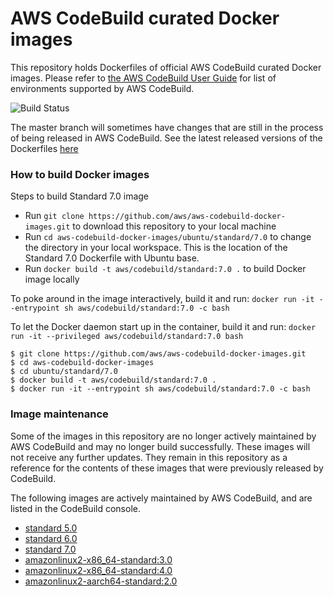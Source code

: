 # AWS CodeBuild curated Docker images

This repository holds Dockerfiles of official AWS CodeBuild curated Docker images. Please refer to [the AWS CodeBuild User Guide](http://docs.aws.amazon.com/codebuild/latest/userguide/build-env-ref.html) for list of environments supported by AWS CodeBuild.

![Build Status](https://codebuild.us-west-2.amazonaws.com/badges?uuid=eyJlbmNyeXB0ZWREYXRhIjoiSkJibVVQVEpvUms1cmw3YVlnU1hSdkpBQ0c5SFgyTkJXMFBFdEU2SWtySHREcUlUVlRhbW4zMEd3NlhsOWIzUWgvRkxhUWVSSTFPZGNNakNHRVNLalY0PSIsIml2UGFyYW1ldGVyU3BlYyI6IlV0QjBRZXRvS0F5dE5vbTciLCJtYXRlcmlhbFNldFNlcmlhbCI6MX0%3D&branch=master)

The master branch will sometimes have changes that are still in the process of being released in AWS CodeBuild.  See the latest released versions of the Dockerfiles [here](https://github.com/aws/aws-codebuild-docker-images/releases)

### How to build Docker images

Steps to build Standard 7.0 image

* Run `git clone https://github.com/aws/aws-codebuild-docker-images.git` to download this repository to your local machine
* Run `cd aws-codebuild-docker-images/ubuntu/standard/7.0` to change the directory in your local workspace. This is the location of the Standard 7.0 Dockerfile with Ubuntu base.
* Run `docker build -t aws/codebuild/standard:7.0 .` to build Docker image locally

To poke around in the image interactively, build it and run:
`docker run -it --entrypoint sh aws/codebuild/standard:7.0 -c bash`

To let the Docker daemon start up in the container, build it and run:
`docker run -it --privileged aws/codebuild/standard:7.0 bash`

```
$ git clone https://github.com/aws/aws-codebuild-docker-images.git
$ cd aws-codebuild-docker-images
$ cd ubuntu/standard/7.0
$ docker build -t aws/codebuild/standard:7.0 .
$ docker run -it --entrypoint sh aws/codebuild/standard:7.0 -c bash
```

### Image maintenance

Some of the images in this repository are no longer actively maintained by AWS CodeBuild and may no longer build successfully.  These images will not receive any further updates.  They remain in this repository as a reference for the contents of these images that were previously released by CodeBuild.

The following images are actively maintained by AWS CodeBuild, and are listed in the CodeBuild console.

+ [standard 5.0](ubuntu/standard/5.0)
+ [standard 6.0](ubuntu/standard/6.0)
+ [standard 7.0](ubuntu/standard/7.0)
+ [amazonlinux2-x86_64-standard:3.0](al2/x86_64/standard/3.0)
+ [amazonlinux2-x86_64-standard:4.0](al2/x86_64/standard/4.0)
+ [amazonlinux2-aarch64-standard:2.0](al2/aarch64/standard/2.0)
